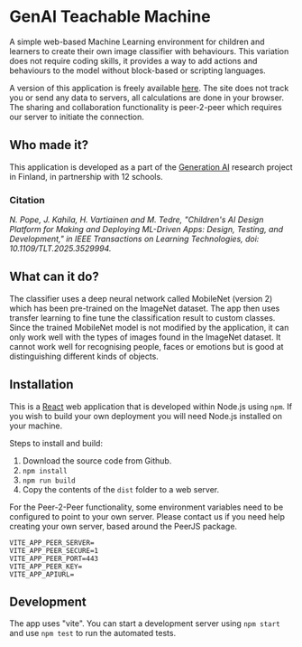 # GenAI Teachable Machine

A simple web-based Machine Learning environment for children and learners to create their own image classifier with behaviours. This variation does not require coding skills, it provides a way to add actions and behaviours to the model without block-based or scripting languages.

A version of this application is freely available [here](https://tm.gen-ai.fi/). The site does not track you or send any data to servers, all calculations are done in your browser. The sharing and collaboration functionality is peer-2-peer which requires our server to initiate the connection.

## Who made it?

This application is developed as a part of the [Generation AI](https://www.generation-ai-stn.fi) research project in Finland, in partnership with 12 schools.

### Citation

_N. Pope, J. Kahila, H. Vartiainen and M. Tedre, "Children's AI Design Platform for Making and Deploying ML-Driven Apps: Design, Testing, and Development," in IEEE Transactions on Learning Technologies, doi: 10.1109/TLT.2025.3529994._

## What can it do?

The classifier uses a deep neural network called MobileNet (version 2) which has been pre-trained on the ImageNet dataset. The app then uses transfer learning to fine tune the classification result to custom classes. Since the trained MobileNet model is not modified by the application, it can only work well with the types of images found in the ImageNet dataset. It cannot work well for recognising people, faces or emotions but is good at distinguishing different kinds of objects.

## Installation

This is a [React](https://react.dev/) web application that is developed within Node.js using `npm`. If you wish to build your own deployment you will need Node.js installed on your machine.

Steps to install and build:

1. Download the source code from Github.
2. `npm install`
3. `npm run build`
4. Copy the contents of the `dist` folder to a web server.

For the Peer-2-Peer functionality, some environment variables need to be configured to point to your own server. Please contact us if you need help creating your own server, based around the PeerJS package.

```
VITE_APP_PEER_SERVER=
VITE_APP_PEER_SECURE=1
VITE_APP_PEER_PORT=443
VITE_APP_PEER_KEY=
VITE_APP_APIURL=
```

## Development

The app uses "vite". You can start a development server using `npm start` and use `npm test` to run the automated tests.
